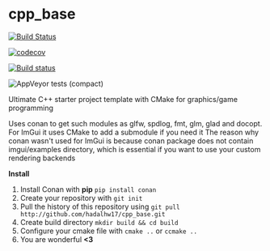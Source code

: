 # cpp_base

[![Build Status](https://travis-ci.com/hadalhw17/cpp_base.svg?branch=master)](https://travis-ci.com/hadalhw17/cpp_base)

[![codecov](https://codecov.io/gh/hadalhw17/cpp_base/branch/master/graph/badge.svg)](https://codecov.io/gh/hadalhw17/cpp_base)

[![Build status](https://ci.appveyor.com/api/projects/status/1x9n8t4jce9q4w4b/branch/master?svg=true)](https://ci.appveyor.com/project/hadalhw17/cpp-base/branch/master)

![AppVeyor tests (compact)](https://img.shields.io/appveyor/tests/hadalhw17/cpp-base?compact_message)

Ultimate C++ starter project template with CMake for graphics/game programming

Uses conan to get such modules as glfw, spdlog, fmt, glm, glad and docopt.
For ImGui it uses CMake to add a submodule if you need it
The reason why conan wasn't used for ImGui is because conan package does not contain imgui/examples directory, which is essential if you want to use your custom rendering backends

**Install**
1. Install Conan with **pip** ```pip install conan```
2. Create your repository with ```git init```
3. Pull the history of this repository using ```git pull http://github.com/hadalhw17/cpp_base.git```
4. Create build directory ```mkdir build && cd build```
5. Configure your cmake file with ```cmake ..``` or ```ccmake ..```
6. You are wonderful **<3**
